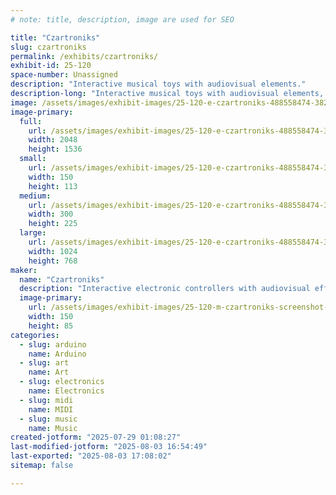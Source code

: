 ```yaml
---
# note: title, description, image are used for SEO

title: "Czartroniks"
slug: czartroniks
permalink: /exhibits/czartroniks/
exhibit-id: 25-120
space-number: Unassigned
description: "Interactive musical toys with audiovisual elements."
description-long: "Interactive musical toys with audiovisual elements, MIDI and TouchDesigner explorations, video kaleidoscopes, visual feedback, etc."
image: /assets/images/exhibit-images/25-120-e-czartroniks-488558474-3823507497959872-6160295097552382600-n-915-300x225.jpg
image-primary: 
  full:
    url: /assets/images/exhibit-images/25-120-e-czartroniks-488558474-3823507497959872-6160295097552382600-n-915-full.jpg
    width: 2048
    height: 1536
  small:
    url: /assets/images/exhibit-images/25-120-e-czartroniks-488558474-3823507497959872-6160295097552382600-n-915-150x113.jpg
    width: 150
    height: 113
  medium:
    url: /assets/images/exhibit-images/25-120-e-czartroniks-488558474-3823507497959872-6160295097552382600-n-915-300x225.jpg
    width: 300
    height: 225
  large:
    url: /assets/images/exhibit-images/25-120-e-czartroniks-488558474-3823507497959872-6160295097552382600-n-915-1024x768.jpg
    width: 1024
    height: 768
maker: 
  name: "Czartroniks"
  description: "Interactive electronic controllers with audiovisual effects."
  image-primary:
    url: /assets/images/exhibit-images/25-120-m-czartroniks-screenshot-2025-07-29-010350-150x85.png
    width: 150
    height: 85
categories: 
  - slug: arduino
    name: Arduino
  - slug: art
    name: Art
  - slug: electronics
    name: Electronics
  - slug: midi
    name: MIDI
  - slug: music
    name: Music
created-jotform: "2025-07-29 01:08:27"
last-modified-jotform: "2025-08-03 16:54:49"
last-exported: "2025-08-03 17:08:02"
sitemap: false

---
```

